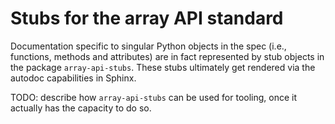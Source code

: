 # Stubs for the array API standard

Documentation specific to singular Python objects in the spec (i.e., functions,
methods and attributes) are in fact represented by stub objects in the package
`array-api-stubs`. These stubs ultimately get rendered via the autodoc
capabilities in Sphinx.

TODO: describe how `array-api-stubs` can be used for tooling, once it actually
has the capacity to do so.
